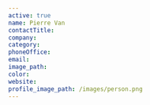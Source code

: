 ```yaml
---
active: true
name: Pierre Van
contactTitle:
company:
category:
phoneOffice:
email:
image_path:
color:
website:
profile_image_path: /images/person.png
---
```

